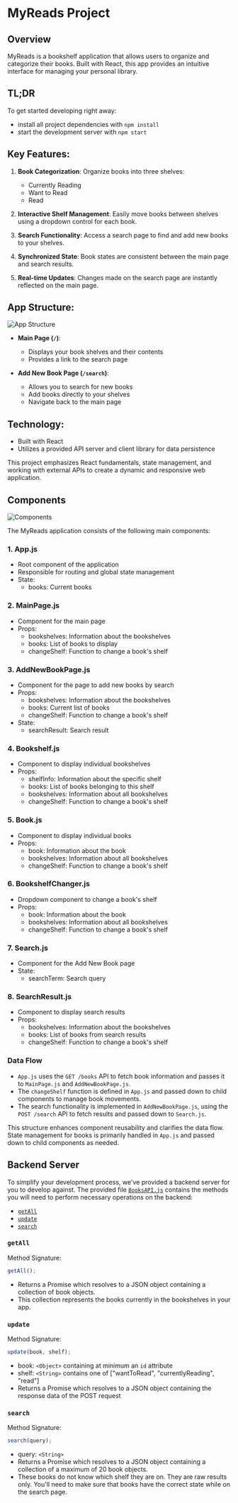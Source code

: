 # MyReads Project

## Overview

MyReads is a bookshelf application that allows users to organize and categorize their books. Built with React, this app provides an intuitive interface for managing your personal library.


## TL;DR

To get started developing right away:

- install all project dependencies with `npm install`
- start the development server with `npm start`


## Key Features:

1. **Book Categorization**: Organize books into three shelves:
   - Currently Reading
   - Want to Read
   - Read

2. **Interactive Shelf Management**: Easily move books between shelves using a dropdown control for each book.

3. **Search Functionality**: Access a search page to find and add new books to your shelves.

4. **Synchronized State**: Book states are consistent between the main page and search results.

5. **Real-time Updates**: Changes made on the search page are instantly reflected on the main page.

## App Structure:
![App Structure](./images/page_structure.jpg)

- **Main Page (`/`)**: 
  - Displays your book shelves and their contents
  - Provides a link to the search page

- **Add New Book Page (`/search`)**: 
  - Allows you to search for new books
  - Add books directly to your shelves
  - Navigate back to the main page

## Technology:

- Built with React
- Utilizes a provided API server and client library for data persistence

This project emphasizes React fundamentals, state management, and working with external APIs to create a dynamic and responsive web application.


## Components
![Components](./images/components.jpg)

The MyReads application consists of the following main components:

### 1. App.js
- Root component of the application
- Responsible for routing and global state management
- State:
  - books: Current books

### 2. MainPage.js
- Component for the main page
- Props:
  - bookshelves: Information about the bookshelves
  - books: List of books to display
  - changeShelf: Function to change a book's shelf

### 3. AddNewBookPage.js
- Component for the page to add new books by search
- Props:
  - bookshelves: Information about the bookshelves
  - books: Current list of books
  - changeShelf: Function to change a book's shelf
- State:
  - searchResult: Search result

### 4. Bookshelf.js
- Component to display individual bookshelves
- Props:
  - shelfInfo: Information about the specific shelf
  - books: List of books belonging to this shelf
  - bookshelves: Information about all bookshelves
  - changeShelf: Function to change a book's shelf

### 5. Book.js
- Component to display individual books
- Props:
  - book: Information about the book
  - bookshelves: Information about all bookshelves
  - changeShelf: Function to change a book's shelf

### 6. BookshelfChanger.js
- Dropdown component to change a book's shelf
- Props:
  - book: Information about the book
  - bookshelves: Information about all bookshelves
  - changeShelf: Function to change a book's shelf

### 7. Search.js
- Component for the Add New Book page
- State:
  - searchTerm: Search query

### 8. SearchResult.js
- Component to display search results
- Props:
  - bookshelves: Information about the bookshelves
  - books: List of books from search results
  - changeShelf: Function to change a book's shelf

### Data Flow
- `App.js` uses the `GET /books` API to fetch book information and passes it to `MainPage.js` and `AddNewBookPage.js`.
- The `changeShelf` function is defined in `App.js` and passed down to child components to manage book movements.
- The search functionality is implemented in `AddNewBookPage.js`, using the `POST /search` API to fetch results and passed down to `Search.js`.

This structure enhances component reusability and clarifies the data flow. State management for books is primarily handled in `App.js` and passed down to child components as needed.


## Backend Server

To simplify your development process, we've provided a backend server for you to develop against. The provided file [`BooksAPI.js`](src/BooksAPI.js) contains the methods you will need to perform necessary operations on the backend:

- [`getAll`](#getall)
- [`update`](#update)
- [`search`](#search)

### `getAll`

Method Signature:

```js
getAll();
```

- Returns a Promise which resolves to a JSON object containing a collection of book objects.
- This collection represents the books currently in the bookshelves in your app.

### `update`

Method Signature:

```js
update(book, shelf);
```

- book: `<Object>` containing at minimum an `id` attribute
- shelf: `<String>` contains one of ["wantToRead", "currentlyReading", "read"]
- Returns a Promise which resolves to a JSON object containing the response data of the POST request

### `search`

Method Signature:

```js
search(query);
```

- query: `<String>`
- Returns a Promise which resolves to a JSON object containing a collection of a maximum of 20 book objects.
- These books do not know which shelf they are on. They are raw results only. You'll need to make sure that books have the correct state while on the search page.


